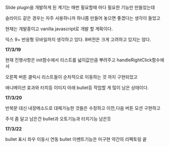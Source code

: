Slide plugin을 개발하게 된 계기는 매번 필요할때 마다 필요한 기능만 만들었는데
 
슬라이드 같은 경우는 자주 사용하니까 하나쯤 만들어 놓으면 좋겠다는 생각이 들었고
 
현재는 개발중이고 vanilla javascript로 개발 할 계획이다.

익스 9+ 반응형 모바일까지 생각하고 있다. 8버전은 크게 고려하고 있지는 않다.

**17/3/19**

현재 진행사항은 init함수에서 리스트를 넓이값만큼 뿌려주고 handleRightClick함수에서 

오른쪽 버튼 클릭시 리스트들이 순차적으로 이동하는 것 까지 구현되었고
 
애니메이션 효과와 터치등 이미지 아래 bullet등 작업할 게 많이 남은 상태이다.  

**17/3/20**

반복문 대신 내장메소드로 대체가능한 것들은 수정하고 이전,다음 버튼 모션 구현하고

주석 좀 달고 남은건 bullet과 오토기능과 터치기능 남은듯

**17/3/22**

bullet 표시 좌우 이동시 연동 bullet 이벤트기능은 미구현
약간의 리펙토링 끝